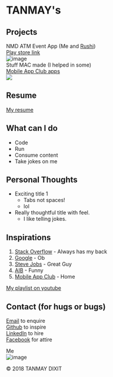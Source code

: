 
# TANMAY's

## Projects

NMD ATM Event App (Me and [Rushi](http://jogdand.com))  
[Play store link](https://play.google.com/store/apps/details?id=com.macbitsgoa.nmd)  
![image](https://lh3.googleusercontent.com/1ZbW3MM72Eg927m3wW4ECZi4t8jLVydPWt9K2dcs6sUgPNhjV_5DGPC5w4fnjHVUnkU=w48)  
Stuff MAC made (I helped in some)  
[Mobile App Club apps](https://play.google.com/store/apps/developer?id=Mobile+App+Club+-+BITS+Goa)  
![](https://avatars3.githubusercontent.com/u/6451546?s=48&v=4)

## Resume 

[My resume](https://docs.google.com/document/d/1iZYi0MBtGp7GyXt1T__7YTM40x_CFg_1b4vgMY07TPY/edit?usp=drivesdk)  

## What can I do

- Code 
- Run
- Consume content
- Take jokes on me

## **Personal** Thoughts 

- Exciting title 1
	- Tabs not spaces! 
	- lol
- Really thoughtful title with feel.
	- I like telling jokes.  
	
## Inspirations

1. [Stack Overflow](https://stackoverflow.com/) - Always has my back
2. [Google](https://google.com/) - Ob
3. [Steve Jobs](https://en.wikipedia.org/wiki/Steve_Jobs) - Great Guy
4. [AIB]() - Funny
5. [Mobile App Club](https://www.facebook.com/MACBITSGoa) - Home   

[My playlist on youtube](https://www.youtube.com/playlist?list=PLgC98Ln8T0Moe0uYIMsAfdngJzDpImgQJ)

## Contact (for hugs or bugs)

[Email][td]     to enquire   
[Github][td1]   to inspire   
[LinkedIn][td2] to hire   
[Facebook][td3] for attire   
   

[td]: <tanmaydixit110298@gmail.com>
[td1]: <https://www.github.com/tanmaydixit>
[td2]: <https://linkedin.com/in/tanmay-dixit-023325128>
[td3]: <https://www.facebook.com/tanmaydixit1102>


Me  
![image](http://www.pngmart.com/files/4/Coder-PNG-Clipart.png)

&copy; 2018 TANMAY DIXIT
	
